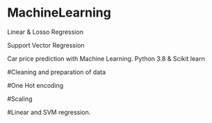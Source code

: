 # MachineLearning

Linear & Losso Regression

Support Vector Regression


Car price prediction with Machine Learning.
Python 3.8 & Scikit learn 

#Cleaning and preparation of data

#One Hot encoding

#Scaling

#Linear and SVM regression.

